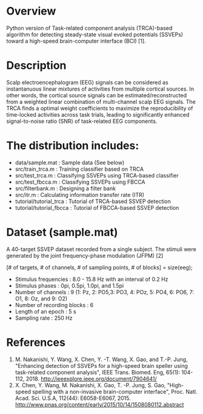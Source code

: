 # Overview
Python version of Task-related component analysis (TRCA)-based algorithm for detecting steady-state visual evoked potentials (SSVEPs) toward a high-speed brain-computer interface (BCI) [1]. 

# Description
Scalp electroencephalogram (EEG) signals can be considered as instantanuous linear mixtures of activities from multiple cortical sources. In other words, the cortical source signals can be estimated/reconstructed from a weighted linear combination of multi-channel scalp EEG signals. The TRCA finds a optimal weight coefficients to maximize the reproducibility of time-locked activities across task trials, leading to significantly enhanced signal-to-noise ratio (SNR) of task-related EEG components. 

# The distribution includes:
* data/sample.mat           : Sample data (See below)
* src/train_trca.m          : Training classifier based on TRCA
* src/test_trca.m           : Classifying SSVEPs using TRCA-based classifier
* src/test_fbcca.m          : Classifying SSVEPs using FBCCA
* src/filterbank.m          : Designing a filter bank
* src/itr.m                 : Calculating information transfer rate (ITR)
* tutorial/tutorial_trca    : Tutorial of TRCA-based SSVEP detection
* tutorial/tutorial_fbcca   : Tutorial of FBCCA-based SSVEP detection

# Dataset (sample.mat)
A 40-target SSVEP dataset recorded from a single subject. The stimuli were generated by the joint frequency-phase modulation (JFPM) [2]

[# of targets, # of channels, # of sampling points, # of blocks] = size(eeg);

* Stimulus frequencies        : 8.0 - 15.8 Hz with an interval of 0.2 Hz
* Stimulus phases             : 0pi, 0.5pi, 1.0pi, and 1.5pi
* Number of channels          : 9 (1: Pz, 2: PO5,3:  PO3, 4: POz, 5: PO4, 6: PO6, 7: O1, 8: Oz, and 9: O2)
* Number of recording blocks  : 6
* Length of an epoch          : 5 s
* Sampling rate               : 250 Hz

# References
1. M. Nakanishi, Y. Wang, X. Chen, Y. -T. Wang, X. Gao, and T.-P. Jung, "Enhancing detection of SSVEPs for a high-speed brain speller using task-related component analysis", IEEE Trans. Biomed. Eng, 65(1): 104-112, 2018. http://ieeexplore.ieee.org/document/7904641/
2. X. Chen, Y. Wang, M. Nakanishi, X. Gao, T. -P. Jung, S. Gao, "High-speed spelling with a non-invasive brain-computer interface", Proc. Natl. Acad. Sci. U.S.A, 112(44): E6058-E6067, 2015. http://www.pnas.org/content/early/2015/10/14/1508080112.abstract
